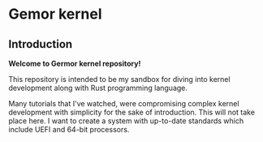 # Gemor kernel

## Introduction

**Welcome to Germor kernel repository!**

This repository is intended to be my sandbox for diving into kernel development along
with Rust programming language.

Many tutorials that I've watched, were compromising complex kernel development
with simplicity for the sake of introduction.
This will not take place here. I want to create a system with up-to-date
standards which include UEFI and 64-bit processors.
